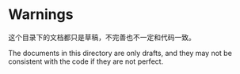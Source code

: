 # Warnings

这个目录下的文档都只是草稿，不完善也不一定和代码一致。

The documents in this directory are only drafts, and they may not be consistent with the code if they are not perfect.
